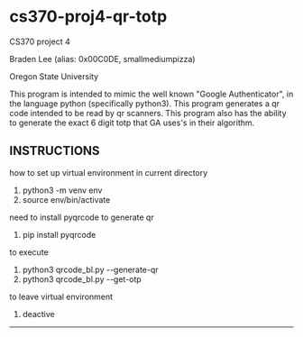 # cs370-proj4-qr-totp
CS370 project 4

Braden Lee (alias: 0x00C0DE, smallmediumpizza)

Oregon State University

This program is intended to mimic the well known "Google Authenticator", in the language python (specifically python3). This program generates a qr code intended to be read by qr scanners. This program also has the ability to generate the exact 6 digit totp that GA uses's in their algorithm. 

INSTRUCTIONS
---------------
how to set up virtual environment in current directory

1. python3 -m venv env
2. source env/bin/activate

need to install pyqrcode to generate qr

1. pip install pyqrcode

to execute

1. python3 qrcode_bl.py --generate-qr
2. python3 qrcode_bl.py --get-otp

to leave virtual environment

1. deactive
---------------
